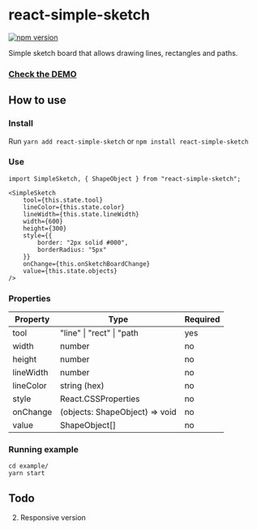 # react-simple-sketch
[![npm version](https://img.shields.io/npm/v/react-simple-sketch.svg?style=flat-square)](https://www.npmjs.com/package/react-simple-sketch)

Simple sketch board that allows drawing lines, rectangles and paths.

### [**Check the DEMO**](https://dygufa.com/react-simple-sketch/example/dist/)

## How to use

### Install
Run `yarn add react-simple-sketch` or `npm install react-simple-sketch`

### Use
```
import SimpleSketch, { ShapeObject } from "react-simple-sketch";

<SimpleSketch
    tool={this.state.tool}
    lineColor={this.state.color}
    lineWidth={this.state.lineWidth}
    width={600}
    height={300}
    style={{
        border: "2px solid #000",
        borderRadius: "5px"
    }}
    onChange={this.onSketchBoardChange}
    value={this.state.objects}
/>
```

### Properties

Property | Type | Required
--- | --- | ---
tool | "line" \| "rect" \| "path | yes
width | number | no
height | number | no
lineWidth | number | no
lineColor | string (hex) | no
style | React.CSSProperties | no
onChange | (objects: ShapeObject) => void | no
value | ShapeObject[] | no

### Running example

```
cd example/
yarn start
```

## Todo

2. Responsive version